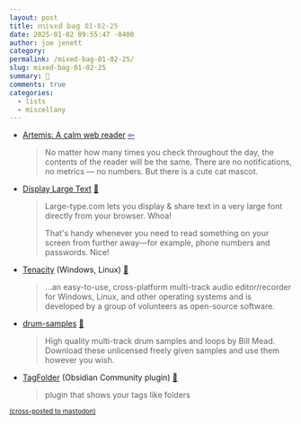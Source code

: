 ```yaml
---
layout: post
title: 𝕞𝕚𝕩𝕖𝕕 𝕓𝕒𝕘 𝟘𝟙-𝟘𝟚-𝟚𝟝
date: 2025-01-02 09:55:47 -0400
author: joe jenett
category: 
permalink: /mixed-bag-01-02-25/
slug: mixed-bag-01-02-25
summary: 💼
comments: true
categories:
  - lists
  - miscellany
---
```

<ul class="links">
	<li><a title="Artemis: A calm web reader" href="https://artemis.jamesg.blog/">Artemis: A calm web reader</a>  <a title="source" href="https://frills.dev/bookmarks/"><span style="color:blue;">&#8678;</span></a><blockquote><p>No matter how many times you check throughout the day, the contents of the reader will be the same. There are no notifications, no metrics — no numbers. But there is a cute cat mascot.</p></blockquote></li>
	<li><a title="Large-Type.com" href="https://large-type.com/">Display Large Text</a> <a title="source" href="https://pinboard.in/u:angelausy">📌</a><blockquote><p>Large-type.com lets you display &amp; share text in a very large font directly from your browser. Whoa!</p><p>That's handy whenever you need to read something on your screen from further away—for example, phone numbers and passwords. Nice!</p></blockquote></li>
	<li><a title="Tenacity" href="https://tenacityaudio.org/">Tenacity</a> (Windows, Linux) <a title="source" href="https://pinboard.in/u:axehandle">📌</a><blockquote><p>...an easy-to-use, cross-platform multi-track audio editor/recorder for Windows, Linux, and other operating systems and is developed by a group of volunteers as open-source software. </p></blockquote></li>
	<li><a title="drum-samples" href="https://billmeadarts.org/drum-samples.html">drum-samples</a> <a title="source" href="https://pinboard.in/u:lazysoundsystem">📌</a><blockquote><p>High quality multi-track drum samples and loops by Bill Mead. Download these unlicensed freely given samples and use them however you wish.</p></blockquote></li>
	<li><a title="GitHub - vrtmrz/obsidian-tagfolder" href="https://github.com/vrtmrz/obsidian-tagfolder">TagFolder</a> (Obsidian Community plugin) <a title="source" href="https://pinboard.in/u:maadhattah">📌</a><blockquote><p>plugin that shows your tags like folders</p></blockquote></li>
</ul>

<a href="https://brid.gy/publish/mastodon"><small>(cross-posted to mastodon)</small></a>